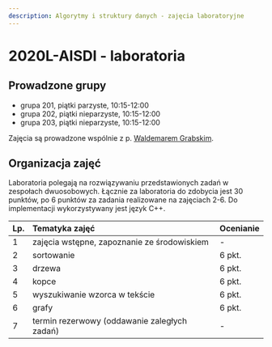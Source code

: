 ```yaml
---
description: Algorytmy i struktury danych - zajęcia laboratoryjne
---
```


# 2020L-AISDI - laboratoria

## Prowadzone grupy

* grupa 201, piątki parzyste, 10:15-12:00
* grupa 202, piątki nieparzyste, 10:15-12:00
* grupa 203, piątki nieparzyste, 10:15-12:00

Zajęcia są prowadzone wspólnie z p. [Waldemarem Grabskim](http://repo.bg.pw.edu.pl/index.php/pl/r#/info/author/WEITI-b0c820f2-f8e3-4353-9ca8-d5db6884d459/).

## Organizacja zajęć

Laboratoria polegają na rozwiązywaniu przedstawionych zadań w zespołach dwuosobowych. Łącznie za laboratoria do zdobycia jest 30 punktów, po 6 punktów za zadania realizowane na zajęciach 2-6. Do implementacji wykorzystywany jest język C++.

| Lp. | Tematyka zajęć | Ocenianie |
| :--- | :--- | :--- |
| 1 | zajęcia wstępne, zapoznanie ze środowiskiem | - |
| 2 | sortowanie | 6 pkt. |
| 3 | drzewa | 6 pkt. |
| 4 | kopce | 6 pkt. |
| 5 | wyszukiwanie wzorca w tekście | 6 pkt. |
| 6 | grafy | 6 pkt. |
| 7 | termin rezerwowy \(oddawanie zaległych zadań\) | - |

